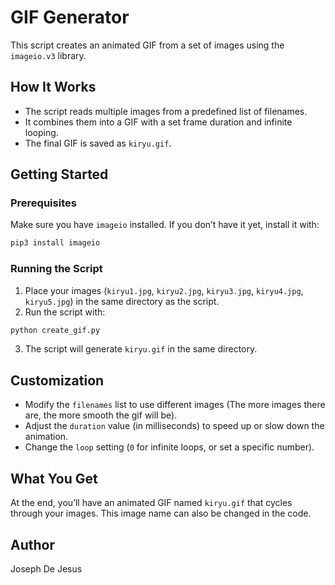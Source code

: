 # GIF Generator

This script creates an animated GIF from a set of images using the `imageio.v3` library.

## How It Works
- The script reads multiple images from a predefined list of filenames.
- It combines them into a GIF with a set frame duration and infinite looping.
- The final GIF is saved as `kiryu.gif`.

## Getting Started
### Prerequisites
Make sure you have `imageio` installed. If you don’t have it yet, install it with:

```bash
pip3 install imageio
```

### Running the Script
1. Place your images (`kiryu1.jpg`, `kiryu2.jpg`, `kiryu3.jpg`, `kiryu4.jpg`, `kiryu5.jpg`) in the same directory as the script.
2. Run the script with:

```bash
python create_gif.py
```

3. The script will generate `kiryu.gif` in the same directory.

## Customization
- Modify the `filenames` list to use different images (The more images there are, the more smooth the gif will be).
- Adjust the `duration` value (in milliseconds) to speed up or slow down the animation.
- Change the `loop` setting (`0` for infinite loops, or set a specific number).

## What You Get
At the end, you’ll have an animated GIF named `kiryu.gif` that cycles through your images. This image name can also be changed in the code.

## Author
Joseph De Jesus

